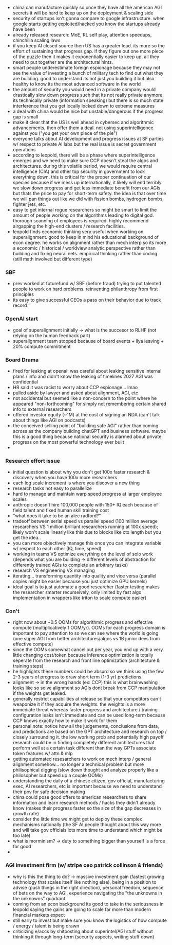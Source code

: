- china can manufacture quickly so once they have all the american AGI secrets
it will be hard to keep up on the deployment & scaling side
- security of startups isn't gonna compare to google infrastructure. when google
  starts getting exploited/hacked you know the startups already have been
- already released research: MoE, RL self play, attention speedups, chinchilla
scaling laws
- if you keep AI closed source then US has a greater lead. its more so the
effort of sustaining that progress gap. if they figure out one more piece of the
puzzle then it makes it exponentially easier to keep up. all they need to put
together are the architectural hints. 
- smart people underestimate foreign espionage because they may not see the
value of investing a bunch of military tech to find out what they are building.
good to understand its not just you building it but also healthy to know its
the most advanced software in the world
- the amount of security you would need in a private company would drastically
slow down progress such that its not really private anymore. its technically
private (information speaking) but there is so much state interference that you
get locally locked down to extreme measures
- a deal with china would be nice but unstable/dangerous if the progress gap is
  small
- make it clear that the US is well ahead in cybersec and algorithmic
advancements, then offer them a deal. not using superintelligence against you
("you get your own piece of the pie")  
- everyone talks about AI development and progress issues at SF parties w/
respect to private AI labs but the real issue is secret government operations
- according to leopold, there will be a phase where superintelligence emerges
and we need to make sure CCP doesn't steal the algos and architectures. during
this volatile period, we would require central intelligence (CIA) and other top
security in government to lock everything down. this is critical for the proper
continuation of our species because if we mess up internationally, it likely
will end terribly. we slow down progress and get less immediate benefit from our
AGIs but thats the price to pay for short-term safety. the idea is that over
time we will pan things out like we did with fission bombs, hydrogen bombs,
fighter jets, etc. 
- easy to get internal rogue researchers so might be smart to limit the amount
of people working on the algorithms leading to digital god. thorough scanning of
employees is required. highly recommend airgapping the high-end clusters /
research facilities.
- leopold finds economic thinking very useful when working on superalignment.
good to keep in mind his educational background of econ degree. he works on
alignment rather than mech interp so its more a economic / historical /
worldview analytic perspective rather than building and fixing neural nets.
empirical thinking rather than coding (still math involved but different type)
### SBF
- prev worked at futurefund w/ SBF (before fraud) trying to put talented people
  to work on hard problems. reinventing philanthropy from first principles
- its easy to give successful CEOs a pass on their behavior due to track record

### OpenAI start
- goal of superalignment initially -> what is the succesor to RLHF (not relying
  on the human feedback part)
- superalignment team stopped because of board events + ilya leaving + 20%
compute commitment

### Board Drama
- fired for leaking at openai: was careful about leaking sensitive internal
plans / info and didn't know the leaking of timelines 2027 AGI was confidential
- HR said it was racist to worry about CCP espionage... lmao
- pulled aside by lawyer and asked about alignment, AGI, etc
- not accidental but seemed like a non-concern to the point where he appeared
"non-forthcoming" for simply not remembering certain shared info to external
researchers
- offered investor equity (~1M) at the cost of signing an NDA (can't talk about
  things like AGI on podcasts)
- the conceived selling point of "building safe AGI" rather than coming across
as the company building chatGPT and business software. maybe this is a good
thing because national security is alarmed about private progress on the most
powerful technology ever built
-

### Research effort issue
- initial question is about why you don't get 100x faster research & discovery
when you have 100x more researchers
- each log scale increment is where you discover a new thing
- research tasks not easy to parallelize
- hard to manage and maintain warp speed progress at larger employee scales
- anthropic doesn't hire 100,000 people with 150+ IQ each because of field
talent and fixed human skill training cost
- "what does it take to be an alec radford?"
- tradeoff between serial speed vs parallel speed (100 million average
researchers VS 1 million brilliant researchers running at 100x speed); likely
won't scale linearly like this due to blocks like ctx length but you get the
idea..
- you can more objectively manage this once you can integrate variable w/
respect to each other (IQ, time, speed)
- working in teams VS optimize everything on the level of solo work (depends
what you are building -> different levels of abstraction for differently
trained AGIs to complete an arbitrary tasks)
- research VS engineering VS managing
- iterating... transforming quantity into quality and vice versa (parallel
copies might be easier because you just optimize GPU kernels)
- ideal goal is to just automate a good researcher (faster testing makes the
researcher smarter recurseively, only limited by fast algo implementation in
wrappers like triton to scale compute easier)

### Con't
- right now about ~0.5 OOMs for algorithmic progress and effective compute
(multiplicatively 1 OOM/yr). OOMs for each progress domain is important to pay
attention to so we can see where the world is going (one super AGI from better
architectures/algos vs 1B junior
devs from effective compute)
- since the OOMs somewhat cancel out per year, you end up with a very little
changing cost/token because inference optimization is totally seperate from the
research and front line optimization (architecture & training steps)
- he highlights these numbers could be absurd so we think using the few 2-3
years of progress to draw short term (1-3 yr) predictions
- alignment -> in the wrong hands (ex: CCP) this is what brainwashing looks like
  so solve alignment so AGIs dont break from CCP manipulation if the weights get
  leaked. 
- generally restrict capabilities at release so that your competitors can't
weaponize it if they acquire the weights. the weights is a more immediate threat
whereas faster progress and architecture / training configuration leaks isn't
immediate and can be used long-term because CCP knows exactly how to make it
work for them
- personal note: notice how all the judgements, conclusions from data, and
predictions are based on the GPT architecture and research on top / closely
surrounding it. the low working prob and potentially high payoff research could
be in finding completely different architectures that perform well at a certain
task different than the way GPTs associate token features w/ attn & mlp
- getting automated resesarchers to work on mech interp / general alignment
somehow... no longer a technical problem but more philisophical digging (slow
down thought and analyze properly like a philosopher but speed up a couple OOMs)
- understanding the daily of a chinese citizen, gov official, manufacturing
exec, AI researchers, etc is important because we need to understand their pov
for safe decision making 
- china could pose good offers to american researchers to share information and
  learn research methods / hacks they didn't already know (makes their progress
  faster so the size of the gap decreases in growth rate)
- consider the little time we might get to deploy these complex mechanisms
nationally (the SF AI people thought about this way more and will take gov
officials lots more time to understand which might be too late)
- what is morminism? -> duty to something bigger than yourself is a force for
good
- 


### AGI investment firm (w/ stripe ceo patrick collinson & friends)
- why is this the thing to do? -> massive investment gain (fastest growing
technology that scales itself like nothing else), being in a position to advise
(push things in the right direction), personal freedom, sequence of bets on the
way to AGI, experience navigating the "the unknowns in the unknowns" quadrant
- coming from an econ background its good to take in the seriousness in leopold
  saying the gains are going to scale far more than modern financial markets
expect
- still early to invest but make sure you know the logistics of how compute /
energy / talent is being drawn
- criticizing e/accs by shitposting about superintel/AGI stuff without thinking
  it through long-term (security aspects, writing stuff down)
